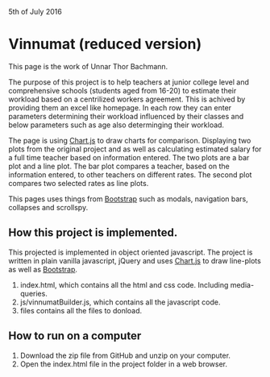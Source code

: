5th of July 2016

# Vinnumat (reduced version)

This page is the work of Unnar Thor Bachmann.

The purpose of this project is to help teachers at junior college level and comprehensive 
schools (students aged from 16-20) to estimate their workload based on a centrilized workers
agreement. This is achived by providing them an excel like homepage. In each row they can enter parameters
determining their workload influenced by their classes and below parameters such as age also determinging their
workload. 

The page is using [Chart.js](http://www.chartjs.org/) to draw charts for comparison. Displaying two plots from the original project and as well as calculating estimated salary for a full time teacher based on information entered. The two plots are a bar plot and a line plot. The bar plot compares a teacher, based on the information entered, to other teachers on different rates. The second plot compares two selected rates as line plots.

This pages uses things from [Bootstrap](http://getbootstrap.com/) such as modals, navigation bars, collapses and scrollspy. 

## How this project is implemented.

This projected is implemented in object oriented javascript. The project is written in plain vanilla javascript, jQuery and uses [Chart.js](http://www.chartjs.org/) to draw line-plots as well as [Bootstrap](http://getbootstrap.com/). 

1. index.html, which contains all the html and css code. Including media-queries. 
2. js/vinnumatBuilder.js, which contains all the javascript code. 
3. files contains all the files to donload.

## How to run on a computer

1. Download the zip file from GitHub and unzip on your computer.
2. Open the index.html file in the project folder in a web browser.

